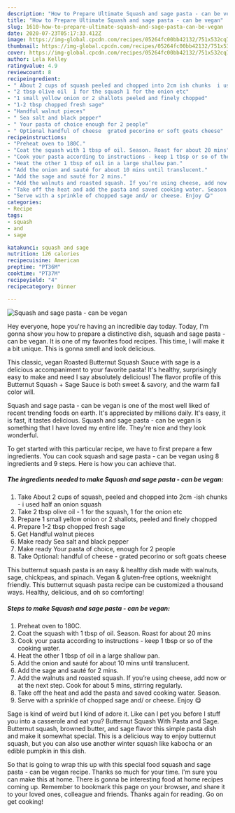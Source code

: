 ```yaml
---
description: "How to Prepare Ultimate Squash and sage pasta - can be vegan"
title: "How to Prepare Ultimate Squash and sage pasta - can be vegan"
slug: 1610-how-to-prepare-ultimate-squash-and-sage-pasta-can-be-vegan
date: 2020-07-23T05:17:33.412Z
image: https://img-global.cpcdn.com/recipes/05264fc00bb42132/751x532cq70/squash-and-sage-pasta-can-be-vegan-recipe-main-photo.jpg
thumbnail: https://img-global.cpcdn.com/recipes/05264fc00bb42132/751x532cq70/squash-and-sage-pasta-can-be-vegan-recipe-main-photo.jpg
cover: https://img-global.cpcdn.com/recipes/05264fc00bb42132/751x532cq70/squash-and-sage-pasta-can-be-vegan-recipe-main-photo.jpg
author: Lela Kelley
ratingvalue: 4.9
reviewcount: 8
recipeingredient:
- " About 2 cups of squash peeled and chopped into 2cm ish chunks  i used half an onion squash"
- "2 tbsp olive oil  1 for the squash 1 for the onion etc"
- "1 small yellow onion or 2 shallots peeled and finely chopped"
- "1-2 tbsp chopped fresh sage"
- "Handful walnut pieces"
- " Sea salt and black pepper"
- " Your pasta of choice enough for 2 people"
- " Optional handful of cheese  grated pecorino or soft goats cheese"
recipeinstructions:
- "Preheat oven to 180C."
- "Coat the squash with 1 tbsp of oil. Season. Roast for about 20 mins"
- "Cook your pasta according to instructions - keep 1 tbsp or so of the cooking water."
- "Heat the other 1 tbsp of oil in a large shallow pan."
- "Add the onion and sauté for about 10 mins until translucent."
- "Add the sage and sauté for 2 mins."
- "Add the walnuts and roasted squash. If you’re using cheese, add now or at the next step. Cook for about 5 mins, stirring regularly."
- "Take off the heat and add the pasta and saved cooking water. Season."
- "Serve with a sprinkle of chopped sage and/ or cheese. Enjoy 😋"
categories:
- Recipe
tags:
- squash
- and
- sage

katakunci: squash and sage 
nutrition: 126 calories
recipecuisine: American
preptime: "PT36M"
cooktime: "PT37M"
recipeyield: "4"
recipecategory: Dinner

---
```



![Squash and sage pasta - can be vegan](https://img-global.cpcdn.com/recipes/05264fc00bb42132/751x532cq70/squash-and-sage-pasta-can-be-vegan-recipe-main-photo.jpg)

Hey everyone, hope you're having an incredible day today. Today, I'm gonna show you how to prepare a distinctive dish, squash and sage pasta - can be vegan. It is one of my favorites food recipes. This time, I will make it a bit unique. This is gonna smell and look delicious.

This classic, vegan Roasted Butternut Squash Sauce with sage is a delicious accompaniment to your favorite pasta! It&#39;s healthy, surprisingly easy to make and need I say absolutely delicious! The flavor profile of this Butternut Squash + Sage Sauce is both sweet &amp; savory, and the warm fall color will.

Squash and sage pasta - can be vegan is one of the most well liked of recent trending foods on earth. It's appreciated by millions daily. It's easy, it is fast, it tastes delicious. Squash and sage pasta - can be vegan is something that I have loved my entire life. They're nice and they look wonderful.


To get started with this particular recipe, we have to first prepare a few ingredients. You can cook squash and sage pasta - can be vegan using 8 ingredients and 9 steps. Here is how you can achieve that.

<!--inarticleads1-->

##### The ingredients needed to make Squash and sage pasta - can be vegan:

1. Take  About 2 cups of squash, peeled and chopped into 2cm -ish chunks - i used half an onion squash
1. Take 2 tbsp olive oil - 1 for the squash, 1 for the onion etc
1. Prepare 1 small yellow onion or 2 shallots, peeled and finely chopped
1. Prepare 1-2 tbsp chopped fresh sage
1. Get Handful walnut pieces
1. Make ready  Sea salt and black pepper
1. Make ready  Your pasta of choice, enough for 2 people
1. Take  Optional: handful of cheese - grated pecorino or soft goats cheese


This butternut squash pasta is an easy &amp; healthy dish made with walnuts, sage, chickpeas, and spinach. Vegan &amp; gluten-free options, weeknight friendly. This butternut squash pasta recipe can be customized a thousand ways. Healthy, delicious, and oh so comforting! 

<!--inarticleads2-->

##### Steps to make Squash and sage pasta - can be vegan:

1. Preheat oven to 180C.
1. Coat the squash with 1 tbsp of oil. Season. Roast for about 20 mins
1. Cook your pasta according to instructions - keep 1 tbsp or so of the cooking water.
1. Heat the other 1 tbsp of oil in a large shallow pan.
1. Add the onion and sauté for about 10 mins until translucent.
1. Add the sage and sauté for 2 mins.
1. Add the walnuts and roasted squash. If you’re using cheese, add now or at the next step. Cook for about 5 mins, stirring regularly.
1. Take off the heat and add the pasta and saved cooking water. Season.
1. Serve with a sprinkle of chopped sage and/ or cheese. Enjoy 😋


Sage is kind of weird but I kind of adore it. Like can I pet you before I stuff you into a casserole and eat you? Butternut Squash With Pasta and Sage. Butternut squash, browned butter, and sage flavor this simple pasta dish and make it somewhat special. This is a delicious way to enjoy butternut squash, but you can also use another winter squash like kabocha or an edible pumpkin in this dish. 

So that is going to wrap this up with this special food squash and sage pasta - can be vegan recipe. Thanks so much for your time. I'm sure you can make this at home. There is gonna be interesting food at home recipes coming up. Remember to bookmark this page on your browser, and share it to your loved ones, colleague and friends. Thanks again for reading. Go on get cooking!
